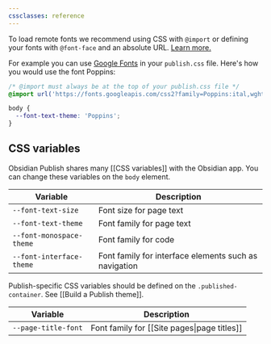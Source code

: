 ```yaml
---
cssclasses: reference
---
```

To load remote fonts we recommend using CSS with `@import` or defining your fonts with `@font-face` and an absolute URL. [Learn more.](https://css-tricks.com/snippets/css/using-font-face-in-css/)

For example you can use [Google Fonts](https://fonts.google.com/) in your `publish.css` file. Here's how you would use the font Poppins:

```css
/* @import must always be at the top of your publish.css file */
@import url('https://fonts.googleapis.com/css2?family=Poppins:ital,wght@0,100;0,200;0,300;0,400;0,500;0,600;0,700;0,800;0,900;1,100;1,200;1,300;1,400;1,500;1,600;1,700;1,800;1,900&display=swap');

body {
  --font-text-theme: 'Poppins';
}
```

## CSS variables

Obsidian Publish shares many [[CSS variables]] with the Obsidian app. You can change these variables on the `body` element.

| Variable                 | Description                                           |
| ------------------------ | ----------------------------------------------------- |
| `--font-text-size`      | Font size for page text                             |
| `--font-text-theme`      | Font family for page text                             |
| `--font-monospace-theme` | Font family for code                                  |
| `--font-interface-theme` | Font family for interface elements such as navigation |

Publish-specific CSS variables should be defined on the `.published-container`. See [[Build a Publish theme]].

| Variable            | Description                                 |
| ------------------- | ------------------------------------------- |
| `--page-title-font` | Font family for [[Site pages\|page titles]] |
